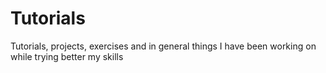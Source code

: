 # Tutorials
Tutorials, projects, exercises and in general things I have been working on while trying better my skills
